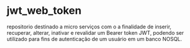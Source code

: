 # jwt_web_token
repositorio destinado a micro serviços com o a finalidade de inserir, recuperar, alterar, inativar e revalidar um Bearer token JWT, podendo
 ser utilizado para fins de autenticação de um usuário em um banco NOSQL.
